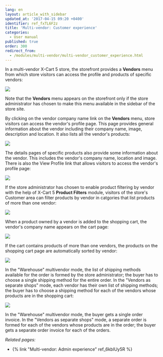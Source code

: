 ```yaml
---
lang: en
layout: article_with_sidebar
updated_at: '2017-04-15 09:20 +0400'
identifier: ref_fxTL6F2z
title: 'Multi-vendor: Customer experience'
categories:
  - User manual
published: true
order: 300
redirect_from:
  - /modules/multi-vendor/multi-vendor_customer_experience.html
---
```



In a multi-vendor X-Cart 5 store, the storefront provides a **Vendors** menu from which store visitors can access the profile and products of specific vendors:

![]({{site.baseurl}}/attachments/8749408/8717013.png)

Note that the **Vendors** menu appears on the storefront only if the store administrator has chosen to make this menu available in the sidebar of the store site. 

By clicking on the vendor company name link on the **Vendors** menu, store visitors can access the vendor's profile page. This page provides general information about the vendor including their company name, image, description and location. It also lists all the vendor's products:

![]({{site.baseurl}}/attachments/8749408/8717014.png)

The details pages of specific products also provide some information about the vendor. This includes the vendor's company name, location and image. There is also the View Profile link that allows visitors to access the vendor's profile page:

![]({{site.baseurl}}/attachments/8749408/8717015.png)

If the store administrator has chosen to enable product filtering by vendor with the help of X-Cart 5 **Product Filters** module, visitors of the store's Customer area can filter products by vendor in catgories that list products of more than one vendor:

![]({{site.baseurl}}/attachments/8749408/8717256.png)

When a product owned by a vendor is added to the shopping cart, the vendor's company name appears on the cart page:

![]({{site.baseurl}}/attachments/8749408/8717250.png)

If the cart contains products of more than one vendors, the products on the shopping cart page are automatically sorted by vendor:

![]({{site.baseurl}}/attachments/8749408/8717249.png)

In the "Warehouse" multivendor mode, the list of shipping methods available for the order is formed by the store administrator; the buyer has to choose a single shipping method for the entire order. In the "Vendors as separate shops" mode, each vendor has their own list of shipping methods; the buyer has to choose a shipping method for each of the vendors whose products are in the shopping cart:

![]({{site.baseurl}}/attachments/8749408/8719639.png)

In the "Warehouse" multivendor mode, the buyer gets a single order invoice. In the "Vendors as separate shops" mode, a separate order is formed for each of the vendors whose products are in the order; the buyer gets a separate order invoice for each of the orders.

_Related pages:_

*   {% link "Multi-vendor: Admin experience" ref_6kbIUy5R %}
